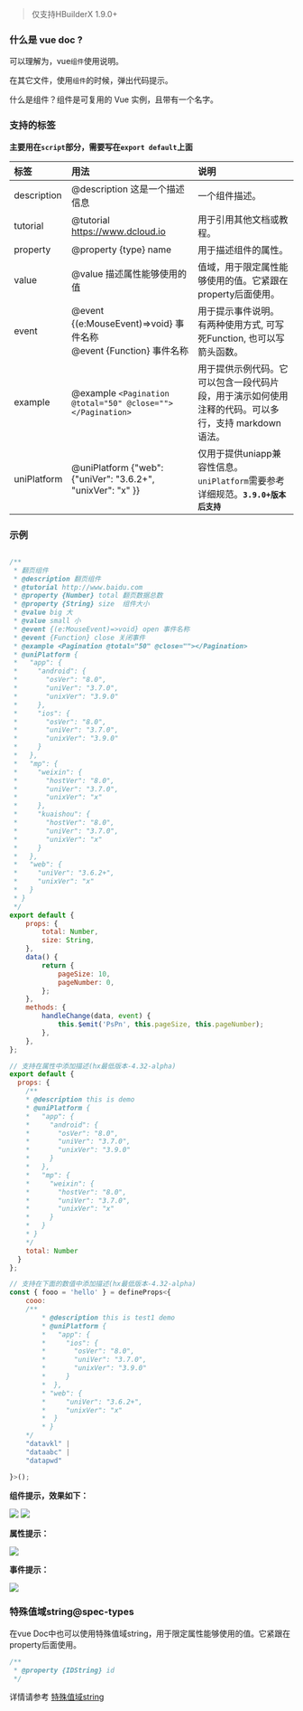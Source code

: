 > 仅支持HBuilderX 1.9.0+

### 什么是 vue doc ?

可以理解为，vue`组件`使用说明。

在其它文件，使用`组件`的时候，弹出代码提示。

什么是组件？组件是可复用的 Vue 实例，且带有一个名字。

### 支持的标签

**主要用在`script`部分，需要写在`export default`上面**

| 标签        | 用法                                                                    | 说明                                                                                                 |
| :---------- | :---------------------------------------------------------------------- | :--------------------------------------------------------------------------------------------------- |
| description | @description 这是一个描述信息                                           | 一个组件描述。                                                                                       |
| tutorial    | @tutorial <https://www.dcloud.io>                                       | 用于引用其他文档或教程。                                                                             |
| property    | @property {type} name                                                   | 用于描述组件的属性。                                                                                 |
| value       | @value 描述属性能够使用的值                                             | 值域，用于限定属性能够使用的值。它紧跟在property后面使用。                                           |
| event       | @event {(e:MouseEvent)=>void} 事件名称 </br> @event {Function} 事件名称 | 用于提示事件说明。 有两种使用方式, 可写死Function, 也可以写箭头函数。                                |
| example     | @example `<Pagination @total="50" @close=""></Pagination>`              | 用于提供示例代码。它可以包含一段代码片段，用于演示如何使用注释的代码。可以多行，支持 markdown 语法。 |
| uniPlatform | @uniPlatform {"web": {"uniVer": "3.6.2+", "unixVer": "x" }}             | 仅用于提供uniapp兼容性信息。 `uniPlatform`需要参考详细规范。**`3.9.0+版本后支持`**                   |

### 示例

```javascript

/**
 * 翻页组件
 * @description 翻页组件
 * @tutorial http://www.baidu.com
 * @property {Number} total 翻页数据总数
 * @property {String} size  组件大小
 * @value big 大
 * @value small 小
 * @event {(e:MouseEvent)=>void} open 事件名称
 * @event {Function} close 关闭事件
 * @example <Pagination @total="50" @close=""></Pagination>
 * @uniPlatform {
 *   "app": {
 *     "android": {
 *       "osVer": "8.0",
 *       "uniVer": "3.7.0",
 *       "unixVer": "3.9.0"
 *     },
 *     "ios": {
 *       "osVer": "8.0",
 *       "uniVer": "3.7.0",
 *       "unixVer": "3.9.0"
 *     }
 *   },
 *   "mp": {
 *     "weixin": {
 *       "hostVer": "8.0",
 *       "uniVer": "3.7.0",
 *       "unixVer": "x"
 *     },
 *     "kuaishou": {
 *       "hostVer": "8.0",
 *       "uniVer": "3.7.0",
 *       "unixVer": "x"
 *     }
 *   },
 *   "web": {
 *     "uniVer": "3.6.2+",
 *     "unixVer": "x"
 *   }
 * }
 */
export default {
    props: {
        total: Number,
        size: String,
    },
    data() {
        return {
            pageSize: 10,
            pageNumber: 0,
        };
    },
    methods: {
        handleChange(data, event) {
            this.$emit('PsPn', this.pageSize, this.pageNumber);
        },
    },
};

```

```javascript
// 支持在属性中添加描述(hx最低版本-4.32-alpha)
export default {
  props: {
    /**
    * @description this is demo
    * @uniPlatform {
    *   "app": {
    *     "android": {
    *       "osVer": "8.0",
    *       "uniVer": "3.7.0",
    *       "unixVer": "3.9.0"
    *     }
    *   },
    *   "mp": {
    *     "weixin": {
    *       "hostVer": "8.0",
    *       "uniVer": "3.7.0",
    *       "unixVer": "x"
    *     }
    *   }
    * }
    */
    total: Number
  }
};
```

```javascript
// 支持在下面的数值中添加描述(hx最低版本-4.32-alpha)
const { fooo = 'hello' } = defineProps<{
    cooo:
    /**
        * @description this is test1 demo
        * @uniPlatform {
        *   "app": {
        *     "ios": {
        *       "osVer": "8.0",
        *       "uniVer": "3.7.0",
        *       "unixVer": "3.9.0"
        *     }
        *  },
        * "web": {
        *     "uniVer": "3.6.2+",
        *     "unixVer": "x"
        *  }
        * }
    */
    "datavkl" |
    "dataabc" |
    "datapwd"

}>();
```

**组件提示，效果如下：**

<img src="/static/snapshots/tutorial/vuedoc_1.png" />

<img src="/static/snapshots/tutorial/vuedoc_2.png" />


**属性提示：**

<img src="/static/snapshots/tutorial/vuedoc_3.png" />


**事件提示：**

<img src="/static/snapshots/tutorial/vuedoc_4.png" />


### 特殊值域string@spec-types
在vue Doc中也可以使用特殊值域string，用于限定属性能够使用的值。它紧跟在property后面使用。
```javascript
/**
 * @property {IDString} id
 */
```

详情请参考 [特殊值域string](https://uniapp.dcloud.net.cn/uts/data-type.html#ide-string)

